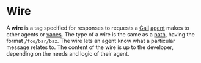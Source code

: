 # Wire

A **wire** is a tag specified for responses to requests a [Gall](gall.md) [agent](agent.md) makes to other agents or [vanes](vane.md). The type of a wire is the same as a [path](path.md), having the format `/foo/bar/baz`. The wire lets an agent know what a particular message relates to. The content of the wire is up to the developer, depending on the needs and logic of their agent.
